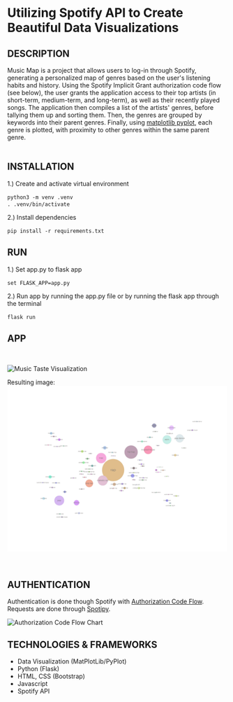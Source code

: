 # Utilizing Spotify API to Create Beautiful Data Visualizations

## DESCRIPTION
Music Map is a project that allows users to log-in through Spotify, generating a personalized map of genres based on the user's 
listening habits and history. Using the Spotify Implicit Grant authorization code flow (see below), the user grants the application access to their top artists 
(in short-term, medium-term, and long-term), as well as their recently played songs. The application then compiles a list of the artists' genres, before tallying
them up and sorting them. Then, the genres are grouped by keywords into their parent genres. Finally, using [matplotlib pyplot](https://matplotlib.org/stable/api/_as_gen/matplotlib.pyplot.html),
each genre is plotted, with proximity to other genres within the same parent genre.<br><br>

## INSTALLATION
1.) Create and activate virtual environment
```
python3 -m venv .venv
. .venv/bin/activate
```
2.) Install dependencies
```
pip install -r requirements.txt
```
## RUN
1.) Set app.py to flask app
```
set FLASK_APP=app.py
```
2.) Run app by running the app.py file or by running the flask app through the terminal
```
flask run
```

## APP
<br>

![Music Taste Visualization](/static/imgs/demo.gif)


Resulting image:
![Music Taste Visualization](/static/imgs/example.PNG)

<br>

## AUTHENTICATION
Authentication is done though Spotify with [Authorization Code Flow](https://developer.spotify.com/documentation/general/guides/authorization/code-flow/).
Requests are done through [Spotipy](https://spotipy.readthedocs.io/).

![Authorization Code Flow Chart](https://developer.spotify.com/assets/AuthG_AuthoriztionCode.png)

## TECHNOLOGIES & FRAMEWORKS
- Data Visualization (MatPlotLib/PyPlot)
- Python (Flask)
- HTML, CSS (Bootstrap)
- Javascript
- Spotify API
